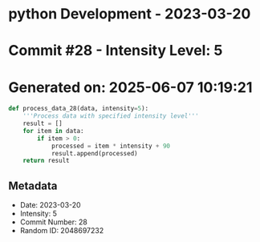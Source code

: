 ﻿# python Development - 2023-03-20
# Commit #28 - Intensity Level: 5
# Generated on: 2025-06-07 10:19:21
```python
def process_data_28(data, intensity=5):
    '''Process data with specified intensity level'''
    result = []
    for item in data:
        if item > 0:
            processed = item * intensity + 90
            result.append(processed)
    return result
```
## Metadata
- Date: 2023-03-20
- Intensity: 5
- Commit Number: 28
- Random ID: 2048697232
